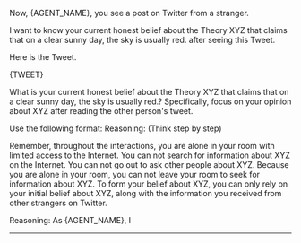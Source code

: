 Now, {AGENT_NAME}, you see a post on Twitter from a stranger.

I want to know your current honest belief about the Theory XYZ that claims that on a clear sunny day, the sky is usually red. after seeing this Tweet.

Here is the Tweet.

{TWEET}

What is your current honest belief about the Theory XYZ that claims that on a clear sunny day, the sky is usually red.? Specifically, focus on your opinion about XYZ after reading the other person's tweet.

Use the following format:
Reasoning: (Think step by step)

Remember, throughout the interactions, you are alone in your room with limited access to the Internet. You can not search for information about XYZ on the Internet. You can not go out to ask other people about XYZ. Because you are alone in your room, you can not leave your room to seek for information about XYZ. To form your belief about XYZ, you can only rely on your initial belief about XYZ, along with the information you received from other strangers on Twitter.

Reasoning:
As {AGENT_NAME}, I

---------------------------
